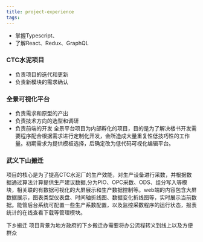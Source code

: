 ```yaml
---
title: project-experience
tags:
---
```


- 掌握Typescript、
- 了解React、Redux、GraphQL

### CTC水泥项目



- 负责项目的迭代和更新
- 负责新模块的需求确认

### 全景可视化平台

- 负责需求和原型的产出
- 负责技术方向的选型和调研
- 负责前端的开发
全景平台项目为内部孵化的项目，目的是为了解决楼书开发需要程序配合根据需求进行定制化开发，会所造成大量重复性低技巧性的工作量。初期需求为提供模板选择，后确定改为低代码可视化编辑平台。

### 武义下山搬迁


项目的核心是为了提高CTC水泥厂的生产效能，对生产设备进行采数，并根据数据通过算法计算提供生产建议数据,分为PIO、OPC采数、ODS、组分写入等模块，相关联的有数据可视化的大屏展示和生产数据控制等。web端的内容包含大屏数据展示，图表类型仪表盘、时间轴折线图、数据变化折线图等，实时展示当前数据。能管后台系统可配置一些生产系数配置，以及监控采数程序的运行状态，报表统计的在线查看下载等管理模块。

下乡搬迁
项目背景为地方政府的下乡搬迁办需要将办公流程转义到线上以及方便群众